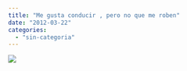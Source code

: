 ```yaml
---
title: "Me gusta conducir , pero no que me roben"
date: "2012-03-22"
categories: 
  - "sin-categoria"
---
```


![](images/554754_308606982537782_174833652581783_829315_106806220_n.jpg)
